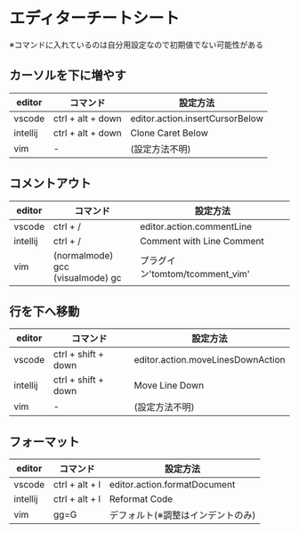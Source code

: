 # エディターチートシート

※コマンドに入れているのは自分用設定なので初期値でない可能性がある

## カーソルを下に増やす

  | editor   | コマンド          | 設定方法                        |
  | -------- | ----------------- | ------------------------------- |
  | vscode   | ctrl + alt + down | editor.action.insertCursorBelow |
  | intellij | ctrl + alt + down | Clone Caret Below               |
  | vim      | -                 | (設定方法不明)                  |

## コメントアウト

  | editor   | コマンド                              | 設定方法                        |
  | -------- | ------------------------------------- | ------------------------------- |
  | vscode   | ctrl + /                              | editor.action.commentLine       |
  | intellij | ctrl + /                              | Comment with Line Comment       |
  | vim      | (normalmode) gcc <br> (visualmode) gc | プラグイン'tomtom/tcomment_vim' |

## 行を下へ移動

  | editor   | コマンド            | 設定方法                          |
  | -------- | ------------------- | --------------------------------- |
  | vscode   | ctrl + shift + down | editor.action.moveLinesDownAction |
  | intellij | ctrl + shift + down | Move Line Down                    |
  | vim      | -                   | (設定方法不明)                    |

## フォーマット

  | editor   | コマンド            | 設定方法                          |
  | -------- | ------------------- | --------------------------------- |
  | vscode   | ctrl + alt + l      | editor.action.formatDocument      |
  | intellij | ctrl + alt + l      | Reformat Code                     |
  | vim      | gg=G                | デフォルト(※調整はインデントのみ) |
